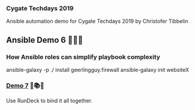 ### Cygate Techdays 2019
Ansible automation demo for Cygate Techdays 2019 by Christofer Tibbelin

## Ansible Demo 6 :blue_book::green_book::orange_book:

### How Ansible roles can simplify playbook complexity

ansible-galaxy -p ./ install geerlingguy.firewall
ansible-galaxy init websiteX



### [Demo 7](demo7/) :runner::books::grin:
Use RunDeck to bind it all together.
